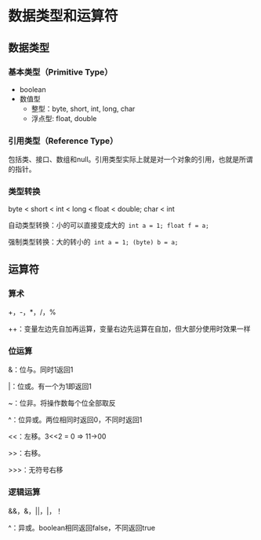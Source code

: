 # 数据类型和运算符
## 数据类型
### 基本类型（Primitive Type）

- boolean
- 数值型
  - 整型：byte, short, int, long, char
  - 浮点型: float, double

### 引用类型（Reference Type）

包括类、接口、数组和null。引用类型实际上就是对一个对象的引用，也就是所谓的指针。

### 类型转换

byte < short < int < long < float < double; char < int

自动类型转换：小的可以直接变成大的` int a = 1; float f = a;`

强制类型转换：大的转小的` int a = 1; (byte) b = a;`

## 运算符

### 算术

+，-，*，/，%

++：变量左边先自加再运算，变量右边先运算在自加，但大部分使用时效果一样

### 位运算

&：位与。同时1返回1

|：位或。有一个为1即返回1

~：位非。将操作数每个位全部取反

^：位异或。两位相同时返回0，不同时返回1

<<：左移。3<<2 = 0 => 11->00

\>>：右移。

\>>>：无符号右移

### 逻辑运算

&&，&，||，|，！

^：异或。boolean相同返回false，不同返回true

